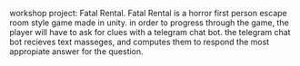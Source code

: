 workshop project: Fatal Rental.
Fatal Rental is a horror first person escape room style game made in unity.
in order to progress through the game, the player will have to ask for clues with a telegram chat bot.
the telegram chat bot recieves text masseges, and computes them to respond the most appropiate answer for the question.
